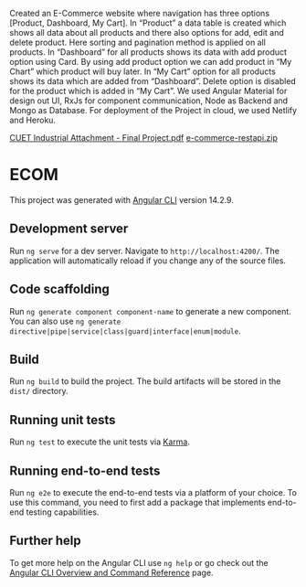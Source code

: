 Created an E-Commerce website where navigation has three options [Product, Dashboard, My Cart]. In “Product” a data table is created which shows all data about all products and there also options for add, edit and delete product. Here sorting and pagination method is applied on all products. In “Dashboard” for all products shows its data with add product option using Card. By using add product option we can add product in “My Chart” which product will buy later. In “My Cart” option for all products shows its data which are added from “Dashboard”. Delete option is disabled for the product which is added in “My Cart”. We used Angular Material for design out UI, RxJs for component communication, Node as Backend and Mongo as Database. For deployment of the Project in cloud, we used Netlify and Heroku.

[CUET Industrial Attachment - Final Project.pdf](https://github.com/TanzinAhammad/E-Commerce/files/9996071/CUET.Industrial.Attachment.-.Final.Project.pdf)
[e-commerce-restapi.zip](https://github.com/TanzinAhammad/E-Commerce/files/9996072/e-commerce-restapi.zip)

# ECOM

This project was generated with [Angular CLI](https://github.com/angular/angular-cli) version 14.2.9.

## Development server

Run `ng serve` for a dev server. Navigate to `http://localhost:4200/`. The application will automatically reload if you change any of the source files.

## Code scaffolding

Run `ng generate component component-name` to generate a new component. You can also use `ng generate directive|pipe|service|class|guard|interface|enum|module`.

## Build

Run `ng build` to build the project. The build artifacts will be stored in the `dist/` directory.

## Running unit tests

Run `ng test` to execute the unit tests via [Karma](https://karma-runner.github.io).

## Running end-to-end tests

Run `ng e2e` to execute the end-to-end tests via a platform of your choice. To use this command, you need to first add a package that implements end-to-end testing capabilities.

## Further help

To get more help on the Angular CLI use `ng help` or go check out the [Angular CLI Overview and Command Reference](https://angular.io/cli) page.
